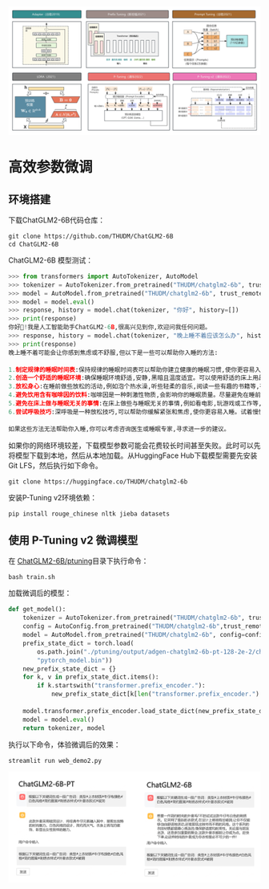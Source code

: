 ![](../images/大模型微调.png)

# 高效参数微调
## 环境搭建
下载ChatGLM2-6B代码仓库：
```text
git clone https://github.com/THUDM/ChatGLM2-6B
cd ChatGLM2-6B
```
ChatGLM2-6B 模型测试：
```python
>>> from transformers import AutoTokenizer, AutoModel
>>> tokenizer = AutoTokenizer.from_pretrained("THUDM/chatglm2-6b", trust_remote_code=True)
>>> model = AutoModel.from_pretrained("THUDM/chatglm2-6b", trust_remote_code=True, device='cuda')
>>> model = model.eval()
>>> response, history = model.chat(tokenizer, "你好", history=[])
>>> print(response)
你好👋!我是人工智能助手ChatGLM2-6B,很高兴见到你,欢迎问我任何问题。
>>> response, history = model.chat(tokenizer, "晚上睡不着应该怎么办", history=history)
>>> print(response)
晚上睡不着可能会让你感到焦虑或不舒服,但以下是一些可以帮助你入睡的方法:

1.制定规律的睡眠时间表:保持规律的睡眠时间表可以帮助你建立健康的睡眠习惯,使你更容易入睡。尽量在每天的相同时间上床,并在同一时间起床。
2.创造一个舒适的睡眠环境:确保睡眠环境舒适,安静,黑暗且温度适宜。可以使用舒适的床上用品,并保持房间通风。
3.放松身心:在睡前做些放松的活动,例如泡个热水澡,听些轻柔的音乐,阅读一些有趣的书籍等,有助于缓解紧张和焦虑,使你更容易入睡。
4.避免饮用含有咖啡因的饮料:咖啡因是一种刺激性物质,会影响你的睡眠质量。尽量避免在睡前饮用含有咖啡因的饮料,例如咖啡,茶和可乐。
5.避免在床上做与睡眠无关的事情:在床上做些与睡眠无关的事情,例如看电影,玩游戏或工作等,可能会干扰你的睡眠。
6.尝试呼吸技巧:深呼吸是一种放松技巧,可以帮助你缓解紧张和焦虑,使你更容易入睡。试着慢慢吸气,保持几秒钟,然后缓慢呼气。

如果这些方法无法帮助你入睡,你可以考虑咨询医生或睡眠专家,寻求进一步的建议。
```
如果你的网络环境较差，下载模型参数可能会花费较长时间甚至失败。此时可以先将模型下载到本地，然后从本地加载。从HuggingFace Hub下载模型需要先安装Git LFS，然后执行如下命令。
```text
git clone https://huggingface.co/THUDM/chatglm2-6b
```
安装P-Tuning v2环境依赖：
```text
pip install rouge_chinese nltk jieba datasets
```
## 使用 P-Tuning v2 微调模型
在 [ChatGLM2-6B/ptuning](ChatGLM2-6B/ptuning)目录下执行命令：
```text
bash train.sh
```
加载微调后的模型：
```python
def get_model():
    tokenizer = AutoTokenizer.from_pretrained("THUDM/chatglm2-6b", trust_remote_code=True)
    config = AutoConfig.from_pretrained("THUDM/chatglm2-6b",trust_remote_code=True,pre_seq_len=128)
    model = AutoModel.from_pretrained("THUDM/chatglm2-6b", config=config, trust_remote_code=True)
    prefix_state_dict = torch.load(
        os.path.join("./ptuning/output/adgen-chatglm2-6b-pt-128-2e-2/checkpoint-3000",
        "pytorch_model.bin"))
    new_prefix_state_dict = {}
    for k, v in prefix_state_dict.items():
        if k.startswith("transformer.prefix_encoder."):
            new_prefix_state_dict[k[len("transformer.prefix_encoder."):]] = v

    model.transformer.prefix_encoder.load_state_dict(new_prefix_state_dict)
    model = model.eval()
    return tokenizer, model
```
执行以下命令，体验微调后的效果：
```text
streamlit run web_demo2.py
```

![](../images/图6-9ChatGLM2-6B微调后的效果.png)
